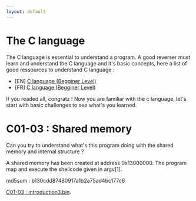 ```yaml
---
layout: default
---
```


# The C language

The C language is essential to understand a program.
A good reverser must learn and understand the C language and it's basic concepts, here a list of good ressources to understand C language : 

- [EN] [C language (Begginer Level)](https://www.w3schools.com/c/)
- [FR] [C language (Begginer Level)](https://openclassrooms.com/fr/courses/19980-apprenez-a-programmer-en-c)

If you readed all, congratz ! 
Now you are familiar with the c language, let's start with basic challenges to see what's you learned.

# C01-03 : Shared memory

Can you try to understand what's this program doing with the shared memory and internal structure ? 

A shared memory has been created at address 0x13000000. The program map and execute the shellcode given in argv[1].

md5sum : b130cdd87480917a1b2a75ad4bc177c6

[C01-03 : introduction3.bin](/assets/module/c01/03/introduction3.bin).
